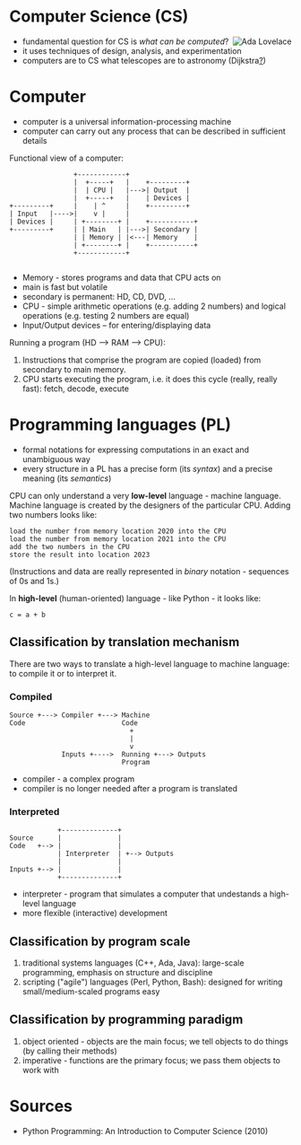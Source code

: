 # Computer Science (CS)

<img src="https://upload.wikimedia.org/wikipedia/commons/thumb/a/a4/Ada_Lovelace_portrait.jpg/167px-Ada_Lovelace_portrait.jpg" style="max-width:100%;height:auto;float:right" alt="Ada Lovelace">

* fundamental question for CS is *what can be computed*?
* it uses techniques of design, analysis, and experimentation
* computers are to CS what telescopes are to astronomy (Dijkstra[?](https://en.wikiquote.org/wiki/Computer_science))

# Computer

* computer is a universal information-processing machine
* computer can carry out any process that can be described in sufficient details

Functional view of a computer:

```
                +------------+
                |  +-----+   |    +---------+
                |  | CPU |   |--->| Output  |
                |  +-----+   |    | Devices |
+---------+     |    | ^     |    +---------+
| Input   |---->|    v |     |
| Devices |     | +--------+ |    +-----------+
+---------+     | | Main   | |--->| Secondary |
                | | Memory | |<---| Memory    |
                | +--------+ |    +-----------+
                +------------+
                
```

* Memory - stores programs and data that CPU acts on
 * main is fast but volatile
 * secondary is permanent: HD, CD, DVD, ...
* CPU - simple arithmetic operations (e.g. adding 2 numbers) and logical operations (e.g. testing 2 numbers are equal)
* Input/Output devices – for entering/displaying data

Running a program (HD –> RAM –> CPU):

1. Instructions that comprise the program are copied (loaded) from secondary to main memory.
2. CPU starts executing the program, i.e. it does this cycle (really, really fast): fetch, decode, execute

# Programming languages (PL)

* formal notations for expressing computations in an exact and unambiguous way
* every structure in a PL has a precise form (its *syntax*) and a precise meaning (its *semantics*)

CPU can only understand a very **low-level** language - machine language. Machine language is created by the designers of the particular CPU. Adding two numbers looks like:

```
load the number from memory location 2020 into the CPU
load the number from memory location 2021 into the CPU
add the two numbers in the CPU
store the result into location 2023
```

(Instructions and data are really represented in *binary* notation - sequences of 0s and 1s.)

In **high-level** (human-oriented) language - like Python - it looks like:

```
c = a + b
```

## Classification by translation mechanism

There are two ways to translate a high-level language to machine language: to compile it or to interpret it.

### Compiled

```
Source +---> Compiler +---> Machine
Code                        Code
                              +
                              |
                              v
             Inputs +---->  Running +---> Outputs
                            Program
```

* compiler - a complex program
* compiler is no longer needed after a program is translated

### Interpreted

```
            +--------------+
Source      |              |
Code   +--> |              |
            | Interpreter  | +--> Outputs
            |              |
Inputs +--> |              |
            +--------------+
```

* interpreter - program that simulates a computer that undestands a high-level language
* more flexible (interactive) development

## Classification by program scale

1. traditional systems languages (C++, Ada, Java): large-scale programming, emphasis on structure and discipline
2. scripting ("agile") languages (Perl, Python, Bash): designed for writing small/medium-scaled programs easy

## Classification by programming paradigm

1. object oriented - objects are the main focus; we tell objects to do things (by calling their methods)
2. imperative - functions are the primary focus; we pass them objects to work with

# Sources

* Python Programming: An Introduction to Computer Science (2010)
